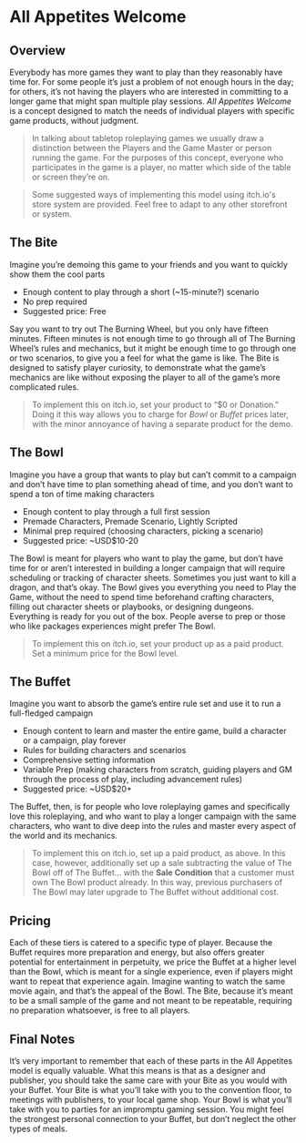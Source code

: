# All Appetites Welcome

## Overview

Everybody has more games they want to play than they reasonably have time for. For some people it’s just a problem of not enough hours in the day; for others, it’s not having the players who are interested in committing to a longer game that might span multiple play sessions. _All Appetites Welcome_ is a concept designed to match the needs of individual players with specific game products, without judgment.

> In talking about tabletop roleplaying games we usually draw a distinction between the Players and the Game Master or person running the game. For the purposes of this concept, everyone who participates in the game is a player, no matter which side of the table or screen they’re on.

> Some suggested ways of implementing this model using itch.io's store system are provided. Feel free to adapt to any other storefront or system.

## The Bite

Imagine you’re demoing this game to your friends and you want to quickly show them the cool parts

* Enough content to play through a short (~15-minute?) scenario
* No prep required
* Suggested price: Free

Say you want to try out The Burning Wheel, but you only have fifteen minutes. Fifteen minutes is not enough time to go through all of The Burning Wheel’s rules and mechanics, but it might be enough time to go through one or two scenarios, to give you a feel for what the game is like. The Bite is designed to satisfy player curiosity, to demonstrate what the game’s mechanics are like without exposing the player to all of the game’s more complicated rules.

> To implement this on itch.io, set your product to “$0 or Donation." Doing it this way allows you to charge for _Bowl_ or _Buffet_ prices later, with the minor annoyance of having a separate product for the demo.

## The Bowl

Imagine you have a group that wants to play but can’t commit to a campaign and don’t have time to plan something ahead of time, and you don’t want to spend a ton of time making characters

* Enough content to play through a full first session
* Premade Characters, Premade Scenario, Lightly Scripted
* Minimal prep required (choosing characters, picking a scenario)
* Suggested price: ~USD$10-20

The Bowl is meant for players who want to play the game, but don’t have time for or aren’t interested in building a longer campaign that will require scheduling or tracking of character sheets. Sometimes you just want to kill a dragon, and that’s okay. The Bowl gives you everything you need to Play the Game, without the need to spend time beforehand crafting characters, filling out character sheets or playbooks, or designing dungeons. Everything is ready for you out of the box. People averse to prep or those who like packages experiences might prefer The Bowl.

> To implement this on itch.io, set your product up as a paid product. Set a minimum price for the Bowl level.

## The Buffet

Imagine you want to absorb the game’s entire rule set and use it to run a full-fledged campaign

* Enough content to learn and master the entire game, build a character or a campaign, play forever
* Rules for building characters and scenarios
* Comprehensive setting information
* Variable Prep (making characters from scratch, guiding players and GM through the process of play, including advancement rules)
* Suggested price: ~USD$20+

The Buffet, then, is for people who love roleplaying games and specifically love this roleplaying, and who want to play a longer campaign with the same characters, who want to dive deep into the rules and master every aspect of the world and its mechanics.

> To implement this on itch.io, set up a paid product, as above. In this case, however, additionally set up a sale subtracting the value of The Bowl off of The Buffet... with the **Sale Condition** that a customer must own The Bowl product already. In this way, previous purchasers of The Bowl may later upgrade to The Buffet without additional cost.

## Pricing

Each of these tiers is catered to a specific type of player. Because the Buffet requires more preparation and energy, but also offers greater potential for entertainment in perpetuity, we price the Buffet at a higher level than the Bowl, which is meant for a single experience, even if players might want to repeat that experience again. Imagine wanting to watch the same movie again, and that’s the appeal of the Bowl. The Bite, because it’s meant to be a small sample of the game and not meant to be repeatable, requiring no preparation whatsoever, is free to all players.

## Final Notes

It’s very important to remember that each of these parts in the All Appetites model is equally valuable. What this means is that as a designer and publisher, you should take the same care with your Bite as you would with your Buffet. Your Bite is what you’ll take with you to the convention floor, to meetings with publishers, to your local game shop. Your Bowl is what you’ll take with you to parties for an impromptu gaming session. You might feel the strongest personal connection to your Buffet, but don’t neglect the other types of meals.
